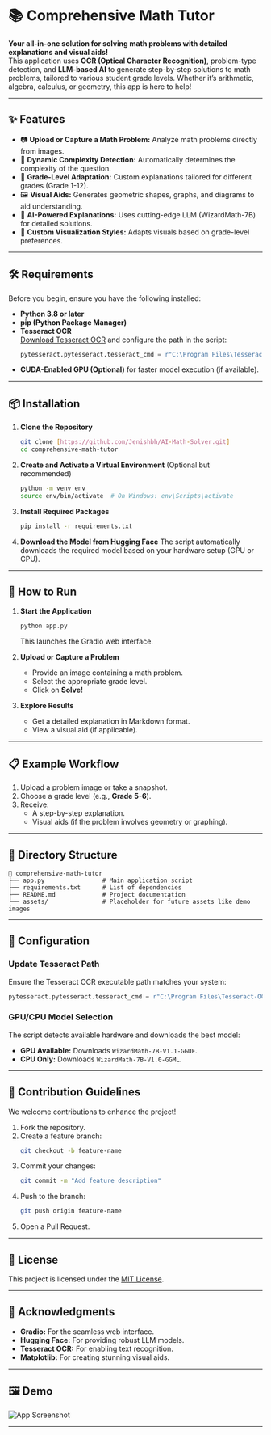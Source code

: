 # 📚 Comprehensive Math Tutor

**Your all-in-one solution for solving math problems with detailed explanations and visual aids!**  
This application uses **OCR (Optical Character Recognition)**, problem-type detection, and **LLM-based AI** to generate step-by-step solutions to math problems, tailored to various student grade levels. Whether it’s arithmetic, algebra, calculus, or geometry, this app is here to help!

---

## ✨ Features

- 📷 **Upload or Capture a Math Problem:** Analyze math problems directly from images.
- 🧠 **Dynamic Complexity Detection:** Automatically determines the complexity of the question.
- 🏫 **Grade-Level Adaptation:** Custom explanations tailored for different grades (Grade 1-12).
- 🖼️ **Visual Aids:** Generates geometric shapes, graphs, and diagrams to aid understanding.
- 🤖 **AI-Powered Explanations:** Uses cutting-edge LLM (WizardMath-7B) for detailed solutions.
- 🎨 **Custom Visualization Styles:** Adapts visuals based on grade-level preferences.

---

## 🛠️ Requirements

Before you begin, ensure you have the following installed:

- **Python 3.8 or later**
- **pip (Python Package Manager)**
- **Tesseract OCR**  
  [Download Tesseract OCR](https://github.com/tesseract-ocr/tesseract) and configure the path in the script:
  ```python
  pytesseract.pytesseract.tesseract_cmd = r"C:\Program Files\Tesseract-OCR\tesseract.exe"
  ```
- **CUDA-Enabled GPU (Optional)** for faster model execution (if available).

---

## 📦 Installation

1. **Clone the Repository**
   ```bash
   git clone [https://github.com/Jenishbh/AI-Math-Solver.git]
   cd comprehensive-math-tutor
   ```

2. **Create and Activate a Virtual Environment** (Optional but recommended)
   ```bash
   python -m venv env
   source env/bin/activate  # On Windows: env\Scripts\activate
   ```

3. **Install Required Packages**
   ```bash
   pip install -r requirements.txt
   ```

4. **Download the Model from Hugging Face**
   The script automatically downloads the required model based on your hardware setup (GPU or CPU).

---

## 🚀 How to Run

1. **Start the Application**
   ```bash
   python app.py
   ```
   This launches the Gradio web interface.

2. **Upload or Capture a Problem**
   - Provide an image containing a math problem.
   - Select the appropriate grade level.
   - Click on **Solve!**

3. **Explore Results**
   - Get a detailed explanation in Markdown format.
   - View a visual aid (if applicable).

---

## 📋 Example Workflow

1. Upload a problem image or take a snapshot.
2. Choose a grade level (e.g., **Grade 5-6**).
3. Receive:
   - A step-by-step explanation.
   - Visual aids (if the problem involves geometry or graphing).

---

## 📂 Directory Structure

```
📁 comprehensive-math-tutor
├── app.py                # Main application script
├── requirements.txt      # List of dependencies
├── README.md             # Project documentation
└── assets/               # Placeholder for future assets like demo images
```

---

## 🔧 Configuration

### Update Tesseract Path
Ensure the Tesseract OCR executable path matches your system:
```python
pytesseract.pytesseract.tesseract_cmd = r"C:\Program Files\Tesseract-OCR\tesseract.exe"
```

### GPU/CPU Model Selection
The script detects available hardware and downloads the best model:
- **GPU Available:** Downloads `WizardMath-7B-V1.1-GGUF`.
- **CPU Only:** Downloads `WizardMath-7B-V1.0-GGML`.

---

## 🤝 Contribution Guidelines

We welcome contributions to enhance the project!  
1. Fork the repository.
2. Create a feature branch:
   ```bash
   git checkout -b feature-name
   ```
3. Commit your changes:
   ```bash
   git commit -m "Add feature description"
   ```
4. Push to the branch:
   ```bash
   git push origin feature-name
   ```
5. Open a Pull Request.

---

## 📜 License

This project is licensed under the [MIT License](LICENSE).

---

## 🎉 Acknowledgments

- **Gradio:** For the seamless web interface.
- **Hugging Face:** For providing robust LLM models.
- **Tesseract OCR:** For enabling text recognition.
- **Matplotlib:** For creating stunning visual aids.

---

## 🖼️ Demo

![App Screenshot](assets/demo-screenshot.png)

---
